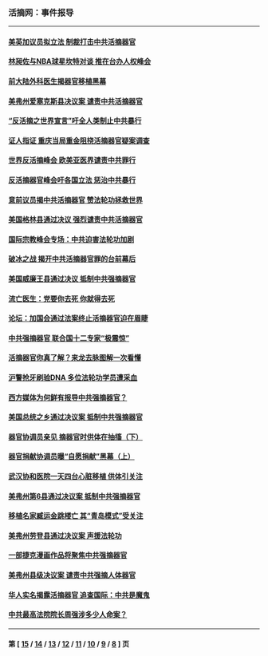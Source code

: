 ### 活摘网：事件报导
---
#### [美英加议员拟立法 制裁打击中共活摘器官](../../pages/nf5877/n13430251.md) 
#### [林昶佐与NBA球星坎特对谈 推在台办人权峰会](../../pages/nf5877/n13414467.md) 
#### [前大陆外科医生揭器官移植黑幕](../../pages/nf5877/n13401416.md) 
#### [美弗州爱塞克斯县决议案 谴责中共活摘器官](../../pages/nf5877/n13320919.md) 
#### [“反活摘之世界宣言”吁全人类制止中共暴行](../../pages/nf5877/n13259730.md) 
#### [证人指证 重庆当局重金阻挠活摘器官疑案调查](../../pages/nf5877/n13259127.md) 
#### [世界反活摘峰会 欧美亚医界谴责中共罪行](../../pages/nf5877/n13253550.md) 
#### [反活摘器官峰会吁各国立法 惩治中共暴行](../../pages/nf5877/n13245052.md) 
#### [意前议员揭中共活摘器官 赞法轮功拯救世界](../../pages/nf5877/n13203445.md) 
#### [美国格林县通过决议 强烈谴责中共活摘器官](../../pages/nf5877/n13119367.md) 
#### [国际宗教峰会专场：中共迫害法轮功加剧](../../pages/nf5877/n13088279.md) 
#### [破冰之战 揭开中共活摘器官罪的台前幕后](../../pages/nf5877/n13082457.md) 
#### [美国威廉王县通过决议 抵制中共强摘器官](../../pages/nf5877/n13056521.md) 
#### [流亡医生：党要你去死 你就得去死](../../pages/nf5877/n13052835.md) 
#### [论坛：加国会通过法案终止活摘器官迫在眉睫](../../pages/nf5877/n13029839.md) 
#### [中共强摘器官 联合国十二专家“极震惊”](../../pages/nf5877/n13024313.md) 
#### [活摘器官你真了解？来龙去脉图解一次看懂](../../pages/nf5877/n13013820.md) 
#### [沪警抢牙刷验DNA 多位法轮功学员遭采血](../../pages/nf5877/n12969218.md) 
#### [西方媒体为何鲜有报导中共强摘器官？](../../pages/nf5877/n12932034.md) 
#### [美国总统之乡通过决议案 抵制中共强摘器官](../../pages/nf5877/n12908242.md) 
#### [器官协调员亲见 摘器官时供体在抽搐（下）](../../pages/nf5877/n12898622.md) 
#### [器官捐献协调员曝“自愿捐献”黑幕（上）](../../pages/nf5877/n12878830.md) 
#### [武汉协和医院一天四台心脏移植 供体引关注](../../pages/nf5877/n12863175.md) 
#### [美弗州第6县通过决议案 抵制中共强摘器官](../../pages/nf5877/n12805218.md) 
#### [移植名家臧运金跳楼亡 其“青岛模式”受关注](../../pages/nf5877/n12803746.md) 
#### [美弗州劳登县通过决议案 声援法轮功](../../pages/nf5877/n12785715.md) 
#### [一部捷克漫画作品将聚焦中共强摘器官](../../pages/nf5877/n12785954.md) 
#### [美弗州县级决议案 谴责中共强摘人体器官](../../pages/nf5877/n12721290.md) 
#### [华人实名揭露活摘器官 追查国际：中共是魔鬼](../../pages/nf5877/n12691724.md) 
#### [中共最高法院院长周强涉多少人命案？](../../pages/nf5877/n12678074.md) 

---
#### 第 [ [15](./15.md) / [14](./14.md) / [13](./13.md) / [12](./12.md) / [11](./11.md) / [10](./10.md) / [9](./9.md) / [8](./8.md) ] 页
